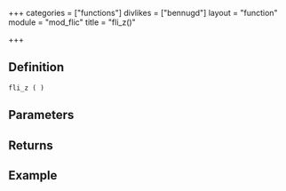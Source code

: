 +++
categories = ["functions"]
divlikes = ["bennugd"]
layout = "function"
module = "mod_flic"
title = "fli_z()"

+++

## Definition

    fli_z ( )

## Parameters

## Returns

## Example
